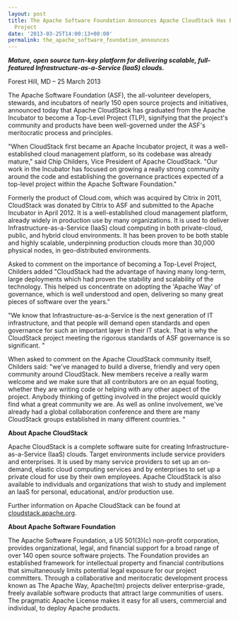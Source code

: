 ```yaml
---
layout: post
title: The Apache Software Foundation Announces Apache CloudStack Has Become A Top-Level
  Project
date: '2013-03-25T14:00:13+00:00'
permalink: the_apache_software_foundation_announces
---
```

<p><strong><em>Mature, open source turn-key platform for delivering scalable, full-featured Infrastructure-as-a-Service (IaaS) clouds.</em></strong></p>
<p>Forest Hill, MD &ndash; 25 March 2013</p>
<p>The Apache Software Foundation (ASF), the all-volunteer developers, stewards, and incubators of nearly 150 open source projects and initiatives, announced today that Apache CloudStack has graduated from the Apache Incubator to become a Top-Level Project (TLP), signifying that the project's community and products have been well-governed under the ASF's meritocratic process and principles.</p>

<p>"When CloudStack first became an Apache Incubator project, it was a well-established cloud management platform, so its codebase was already mature," said Chip Childers, Vice President of Apache CloudStack. "Our work in the Incubator has focused on growing a really strong community around the code and establishing the governance practices expected of a top-level project within the Apache Software Foundation."</p>

<p>Formerly the product of Cloud.com, which was acquired by Citrix in 2011, CloudStack was donated by Citrix to ASF and submitted to the Apache Incubator in April 2012. It is a well-established cloud management platform, already widely in production use by many organizations. It is used to deliver Infrastructure-as-a-Service (IaaS) cloud computing in both private-cloud, public, and hybrid cloud environments. It has been proven to be both stable and highly scalable, underpinning production clouds more than 30,000 physical nodes, in geo-distributed environments.</p>

<p>Asked to comment on the importance of becoming a Top-Level Project, Childers added "CloudStack had the advantage of having many long-term, large deployments which had proven the stability and scalability of the technology. This helped us concentrate on adopting the 'Apache Way' of governance, which is well understood and open, delivering so many great pieces of software over the years."</p>

<p>"We know that Infrastructure-as-a-Service is the next generation of IT infrastructure, and that people will demand open standards and open governance for such an important layer in their IT stack. That is why the CloudStack project meeting the rigorous standards of ASF governance is so significant. "</p>

<p>When asked to comment on the Apache CloudStack community itself, Childers said: "we've managed to build a diverse, friendly and very open community around CloudStack. New members receive a really warm welcome and we make sure that all contributors are on an equal footing, whether they are writing code or helping with any other aspect of the project. Anybody thinking of getting involved in the project would quickly find what a great community we are. As well as online involvement, we've already had a global collaboration conference and there are many CloudStack groups established in many different countries. "</p>

<p><strong>About Apache CloudStack</strong></p>

<p>Apache CloudStack is a complete software suite for creating Infrastructure-as-a-Service (IaaS) clouds. Target environments include service providers and enterprises. It is used by many service providers to set up an on-demand, elastic cloud computing services and by enterprises to set up a private cloud for use by their own employees. Apache CloudStack is also available to individuals and organizations that wish to study and implement an IaaS for personal, educational, and/or production use.</p>

<p>Further information on Apache CloudStack can be found at <a href="http://cloudstack.apache.org/">cloudstack.apache.org</a>.</p>

<p><strong>About Apache Software Foundation</strong></p>

<p>The Apache Software Foundation, a US 501(3)(c) non-profit corporation, provides organizational, legal, and financial support for a broad range of over 140 open source software projects. The Foundation provides an established framework for intellectual property and financial contributions that simultaneously limits potential legal exposure for our project committers. Through a collaborative and meritocratic development process known as The Apache Way, Apache(tm) projects deliver enterprise-grade, freely available software products that attract large communities of users. The pragmatic Apache License makes it easy for all users, commercial and individual, to deploy Apache products. </p>

